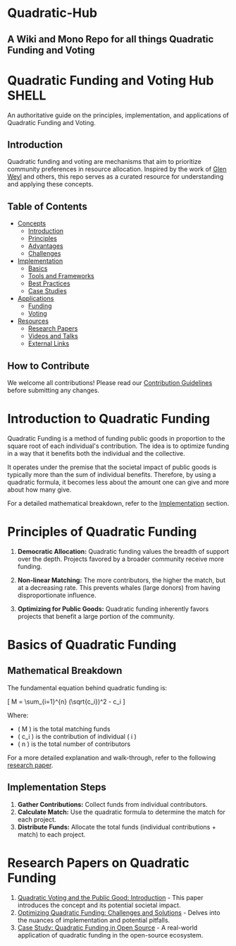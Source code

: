 # Quadratic-Hub
 A Wiki and Mono Repo for all things Quadratic Funding and Voting 
 --
# Quadratic Funding and Voting Hub **SHELL**

An authoritative guide on the principles, implementation, and applications of Quadratic Funding and Voting.

## Introduction

Quadratic funding and voting are mechanisms that aim to prioritize community preferences in resource allocation. Inspired by the work of [Glen Weyl](https://glenweyl.com/) and others, this repo serves as a curated resource for understanding and applying these concepts.

## Table of Contents

- [Concepts](./Concepts/)
  - [Introduction](./Concepts/Introduction.md)
  - [Principles](./Concepts/Principles.md)
  - [Advantages](./Concepts/Advantages.md)
  - [Challenges](./Concepts/Challenges.md)
- [Implementation](./Implementation/)
  - [Basics](./Implementation/Basics.md)
  - [Tools and Frameworks](./Implementation/ToolsAndFrameworks.md)
  - [Best Practices](./Implementation/BestPractices.md)
  - [Case Studies](./Implementation/CaseStudies.md)
- [Applications](./Applications/)
  - [Funding](./Applications/Funding.md)
  - [Voting](./Applications/Voting.md)
- [Resources](./Resources/)
  - [Research Papers](./Resources/ResearchPapers.md)
  - [Videos and Talks](./Resources/VideosAndTalks.md)
  - [External Links](./Resources/ExternalLinks.md)
  
## How to Contribute

We welcome all contributions! Please read our [Contribution Guidelines](./Contributions/) before submitting any changes.

# Introduction to Quadratic Funding

Quadratic Funding is a method of funding public goods in proportion to the square root of each individual's contribution. The idea is to optimize funding in a way that it benefits both the individual and the collective. 

It operates under the premise that the societal impact of public goods is typically more than the sum of individual benefits. Therefore, by using a quadratic formula, it becomes less about the amount one can give and more about how many give.

For a detailed mathematical breakdown, refer to the [Implementation](../Implementation/Basics.md) section.

# Principles of Quadratic Funding

1. **Democratic Allocation:** Quadratic funding values the breadth of support over the depth. Projects favored by a broader community receive more funding.
 
2. **Non-linear Matching:** The more contributors, the higher the match, but at a decreasing rate. This prevents whales (large donors) from having disproportionate influence.
  
3. **Optimizing for Public Goods:** Quadratic funding inherently favors projects that benefit a large portion of the community.

# Basics of Quadratic Funding

## Mathematical Breakdown

The fundamental equation behind quadratic funding is:

\[ M = \sum_{i=1}^{n} (\sqrt{c_i})^2 - c_i \]

Where:
- \( M \) is the total matching funds
- \( c_i \) is the contribution of individual \( i \)
- \( n \) is the total number of contributors

For a more detailed explanation and walk-through, refer to the following [research paper](link-to-research-paper).

## Implementation Steps

1. **Gather Contributions:** Collect funds from individual contributors.
2. **Calculate Match:** Use the quadratic formula to determine the match for each project.
3. **Distribute Funds:** Allocate the total funds (individual contributions + match) to each project.

# Research Papers on Quadratic Funding

1. [Quadratic Voting and the Public Good: Introduction](https://link-to-paper1) - This paper introduces the concept and its potential societal impact.
2. [Optimizing Quadratic Funding: Challenges and Solutions](https://link-to-paper2) - Delves into the nuances of implementation and potential pitfalls.
3. [Case Study: Quadratic Funding in Open Source](https://link-to-paper3) - A real-world application of quadratic funding in the open-source ecosystem.
